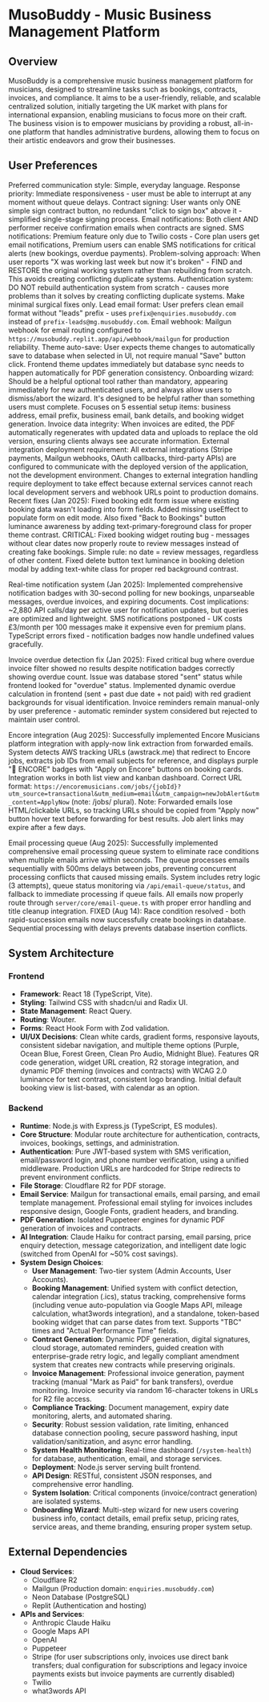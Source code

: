 # MusoBuddy - Music Business Management Platform

## Overview
MusoBuddy is a comprehensive music business management platform for musicians, designed to streamline tasks such as bookings, contracts, invoices, and compliance. It aims to be a user-friendly, reliable, and scalable centralized solution, initially targeting the UK market with plans for international expansion, enabling musicians to focus more on their craft. The business vision is to empower musicians by providing a robust, all-in-one platform that handles administrative burdens, allowing them to focus on their artistic endeavors and grow their businesses.

## User Preferences
Preferred communication style: Simple, everyday language.
Response priority: Immediate responsiveness - user must be able to interrupt at any moment without queue delays.
Contract signing: User wants only ONE simple sign contract button, no redundant "click to sign box" above it - simplified single-stage signing process.
Email notifications: Both client AND performer receive confirmation emails when contracts are signed.
SMS notifications: Premium feature only due to Twilio costs - Core plan users get email notifications, Premium users can enable SMS notifications for critical alerts (new bookings, overdue payments).
Problem-solving approach: When user reports "X was working last week but now it's broken" - FIND and RESTORE the original working system rather than rebuilding from scratch. This avoids creating conflicting duplicate systems.
Authentication system: DO NOT rebuild authentication system from scratch - causes more problems than it solves by creating conflicting duplicate systems. Make minimal surgical fixes only.
Lead email format: User prefers clean email format without "leads" prefix - uses `prefix@enquiries.musobuddy.com` instead of `prefix-leads@mg.musobuddy.com`.
Email webhook: Mailgun webhook for email routing configured to `https://musobuddy.replit.app/api/webhook/mailgun` for production reliability.
Theme auto-save: User expects theme changes to automatically save to database when selected in UI, not require manual "Save" button click. Frontend theme updates immediately but database sync needs to happen automatically for PDF generation consistency.
Onboarding wizard: Should be a helpful optional tool rather than mandatory, appearing immediately for new authenticated users, and always allow users to dismiss/abort the wizard. It's designed to be helpful rather than something users must complete. Focuses on 5 essential setup items: business address, email prefix, business email, bank details, and booking widget generation.
Invoice data integrity: When invoices are edited, the PDF automatically regenerates with updated data and uploads to replace the old version, ensuring clients always see accurate information.
External integration deployment requirement: All external integrations (Stripe payments, Mailgun webhooks, OAuth callbacks, third-party APIs) are configured to communicate with the deployed version of the application, not the development environment. Changes to external integration handling require deployment to take effect because external services cannot reach local development servers and webhook URLs point to production domains.
Recent fixes (Jan 2025): Fixed booking edit form issue where existing booking data wasn't loading into form fields. Added missing useEffect to populate form on edit mode. Also fixed "Back to Bookings" button luminance awareness by adding text-primary-foreground class for proper theme contrast. CRITICAL: Fixed booking widget routing bug - messages without clear dates now properly route to review messages instead of creating fake bookings. Simple rule: no date = review messages, regardless of other content. Fixed delete button text luminance in booking deletion modal by adding text-white class for proper red background contrast.

Real-time notification system (Jan 2025): Implemented comprehensive notification badges with 30-second polling for new bookings, unparseable messages, overdue invoices, and expiring documents. Cost implications: ~2,880 API calls/day per active user for notification updates, but queries are optimized and lightweight. SMS notifications postponed - UK costs £3/month per 100 messages make it expensive even for premium plans. TypeScript errors fixed - notification badges now handle undefined values gracefully.

Invoice overdue detection fix (Jan 2025): Fixed critical bug where overdue invoice filter showed no results despite notification badges correctly showing overdue count. Issue was database stored "sent" status while frontend looked for "overdue" status. Implemented dynamic overdue calculation in frontend (sent + past due date + not paid) with red gradient backgrounds for visual identification. Invoice reminders remain manual-only by user preference - automatic reminder system considered but rejected to maintain user control.

Encore integration (Aug 2025): Successfully implemented Encore Musicians platform integration with apply-now link extraction from forwarded emails. System detects AWS tracking URLs (awstrack.me) that redirect to Encore jobs, extracts job IDs from email subjects for reference, and displays purple "🎵 ENCORE" badges with "Apply on Encore" buttons on booking cards. Integration works in both list view and kanban dashboard. Correct URL format: `https://encoremusicians.com/jobs/{jobId}?utm_source=transactional&utm_medium=email&utm_campaign=newJobAlert&utm_content=ApplyNow` (note: /jobs/ plural). Note: Forwarded emails lose HTML/clickable URLs, so tracking URLs should be copied from "Apply now" button hover text before forwarding for best results. Job alert links may expire after a few days.

Email processing queue (Aug 2025): Successfully implemented comprehensive email processing queue system to eliminate race conditions when multiple emails arrive within seconds. The queue processes emails sequentially with 500ms delays between jobs, preventing concurrent processing conflicts that caused missing emails. System includes retry logic (3 attempts), queue status monitoring via `/api/email-queue/status`, and fallback to immediate processing if queue fails. All emails now properly route through `server/core/email-queue.ts` with proper error handling and title cleanup integration. FIXED (Aug 14): Race condition resolved - both rapid-succession emails now successfully create bookings in database. Sequential processing with delays prevents database insertion conflicts.

## System Architecture

### Frontend
- **Framework**: React 18 (TypeScript, Vite).
- **Styling**: Tailwind CSS with shadcn/ui and Radix UI.
- **State Management**: React Query.
- **Routing**: Wouter.
- **Forms**: React Hook Form with Zod validation.
- **UI/UX Decisions**: Clean white cards, gradient forms, responsive layouts, consistent sidebar navigation, and multiple theme options (Purple, Ocean Blue, Forest Green, Clean Pro Audio, Midnight Blue). Features QR code generation, widget URL creation, R2 storage integration, and dynamic PDF theming (invoices and contracts) with WCAG 2.0 luminance for text contrast, consistent logo branding. Initial default booking view is list-based, with calendar as an option.

### Backend
- **Runtime**: Node.js with Express.js (TypeScript, ES modules).
- **Core Structure**: Modular route architecture for authentication, contracts, invoices, bookings, settings, and administration.
- **Authentication**: Pure JWT-based system with SMS verification, email/password login, and phone number verification, using a unified middleware. Production URLs are hardcoded for Stripe redirects to prevent environment conflicts.
- **File Storage**: Cloudflare R2 for PDF storage.
- **Email Service**: Mailgun for transactional emails, email parsing, and email template management. Professional email styling for invoices includes responsive design, Google Fonts, gradient headers, and branding.
- **PDF Generation**: Isolated Puppeteer engines for dynamic PDF generation of invoices and contracts.
- **AI Integration**: Claude Haiku for contract parsing, email parsing, price enquiry detection, message categorization, and intelligent date logic (switched from OpenAI for ~50% cost savings).
- **System Design Choices**:
    - **User Management**: Two-tier system (Admin Accounts, User Accounts).
    - **Booking Management**: Unified system with conflict detection, calendar integration (.ics), status tracking, comprehensive forms (including venue auto-population via Google Maps API, mileage calculation, what3words integration), and a standalone, token-based booking widget that can parse dates from text. Supports "TBC" times and "Actual Performance Time" fields.
    - **Contract Generation**: Dynamic PDF generation, digital signatures, cloud storage, automated reminders, guided creation with enterprise-grade retry logic, and legally compliant amendment system that creates new contracts while preserving originals.
    - **Invoice Management**: Professional invoice generation, payment tracking (manual "Mark as Paid" for bank transfers), overdue monitoring. Invoice security via random 16-character tokens in URLs for R2 file access.
    - **Compliance Tracking**: Document management, expiry date monitoring, alerts, and automated sharing.
    - **Security**: Robust session validation, rate limiting, enhanced database connection pooling, secure password hashing, input validation/sanitization, and async error handling.
    - **System Health Monitoring**: Real-time dashboard (`/system-health`) for database, authentication, email, and storage services.
    - **Deployment**: Node.js server serving built frontend.
    - **API Design**: RESTful, consistent JSON responses, and comprehensive error handling.
    - **System Isolation**: Critical components (invoice/contract generation) are isolated systems.
    - **Onboarding Wizard**: Multi-step wizard for new users covering business info, contact details, email prefix setup, pricing rates, service areas, and theme branding, ensuring proper system setup.

## External Dependencies

- **Cloud Services**:
    - Cloudflare R2
    - Mailgun (Production domain: `enquiries.musobuddy.com`)
    - Neon Database (PostgreSQL)
    - Replit (Authentication and hosting)
- **APIs and Services**:
    - Anthropic Claude Haiku
    - Google Maps API
    - OpenAI
    - Puppeteer
    - Stripe (for user subscriptions only, invoices use direct bank transfers; dual configuration for subscriptions and legacy invoice payments exists but invoice payments are currently disabled)
    - Twilio
    - what3words API